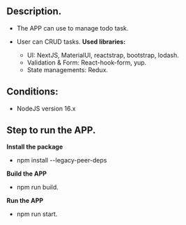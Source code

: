 ## Description.

- The APP can use to manage todo task.
- User can CRUD tasks.
  **Used libraries:**

    - UI: NextJS, MaterialUI, reactstrap, bootstrap, lodash.
    - Validation & Form: React-hook-form, yup.
    - State managements: Redux.

## Conditions:

- NodeJS version 16.x

## Step to run the APP.

**Install the package**

- npm install --legacy-peer-deps

**Build the APP**

- npm run build.

**Run the APP**

- npm run start.
